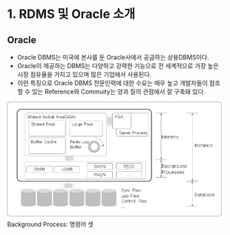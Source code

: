 # 1. RDMS 및 Oracle 소개

## Oracle
- Oracle DBMS는 미국에 본사를 둔 Oracle사에서 공급하는 상용DBMS이다.
- Oracle이 제공하는 DBMS는 다양하고 강력한 기능으로 전 세계적으로 가장 높은 시장 점유율을 가지고 있으며 많은 기업에서 사용된다.
- 이런 특징으로 Oracle DBMS 전문인력에 대한 수요는 매우 높고 개발자들이 참조할 수 있는 Reference와 Commuity는 양과 질의 관점에서 잘 구축돼 있다.

![](./img/oracle.png)
Background Process: 명령어 셋

